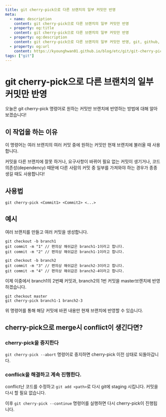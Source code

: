 ```yaml
---
title: git cherry-pick으로 다른 브랜치의 일부 커밋만 반영
meta:
  - name: description
    content: git cherry-pick으로 다른 브랜치의 일부 커밋만 반영
  - property: og:title
    content: git cherry-pick으로 다른 브랜치의 일부 커밋만 반영
  - property: og:description
    content: git cherry-pick으로 다른 브랜치의 일부 커밋만 반영, git, github, issue, projects, milestone
  - property: og:url
    content: https://kyounghwan01.github.io/blog/etc/git/git-cherry-pick/
tags: ["git"]
---
```


# git cherry-pick으로 다른 브랜치의 일부 커밋만 반영

오늘은 git cherry-pick 명령어로 원하는 커밋만 브랜치에 반영하는 방법에 대해 알아보겠습니다!

## 이 작업을 하는 이유

이 명령어는 여러 브랜치의 여러 커밋 중에 원하는 커밋만 현재 브랜치에 불러올 때 사용합니다.

커밋을 다른 브랜치에 잘못 하거나, 요구사항이 바뀌어 필요 없는 커밋이 생기거나, 코드 의존성(dependency) 때문에 다른 사람의 커밋 중 일부를 가져와야 하는 경우가 종종 생길 때도 사용합니다!

## 사용법

`git cherry-pick <Commit1> <Commit2> <...>`

## 예시

여러 브랜치를 만들고 여러 커밋을 생성합니다.

```
git checkout -b branch1
git commit -m "1" // 편의상 해쉬값은 branch1-1이라고 합니다.
git commit -m "2" // 편의상 해쉬값은 branch1-1이라고 합니다.

git checkout -b branch2
git commit -m "3" // 편의상 해쉬값은 branch2-3이라고 합니다.
git commit -m "4" // 편의상 해쉬값은 branch2-4이라고 합니다.
```

이제 이중에서 branch1의 2번째 커밋과, branch2의 1번 커밋을 master브랜치에 반영하겠습니다.

```
git checkout master
git cherry-pick branch1-1 branch2-3
```

위 명령어를 통해 해당 커밋에 바뀐 내용만 현재 브랜치에 반영할 수 있습니다.

## cherry-pick으로 merge시 conflict이 생긴다면?

### cherry-pick을 중지한다

`git cherry-pick --abort` 명령어로 중지하면 cherry-pick 이전 상태로 되돌아갑니다.

### conflick을 해결하고 계속 진행한다.

conflict난 코드를 수정하고 `git add <path>`로 다시 git에 staging 시킵니다. 커밋을 다시 할 필요 없습니다.

이후 `git cherry-pick --continue` 명령어를 실행하면 다시 cherry-pick이 진행됩니다.

<TagLinks />

<Disqus />
